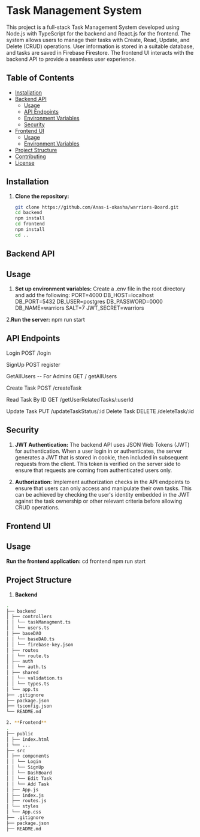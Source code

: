 # Task Management System

This project is a full-stack Task Management System developed using Node.js with TypeScript for the backend and React.js for the frontend. The system allows users to manage their tasks with Create, Read, Update, and Delete (CRUD) operations. User information is stored in a suitable database, and tasks are saved in Firebase Firestore. The frontend UI interacts with the backend API to provide a seamless user experience.

## Table of Contents

- [Installation](#installation)
- [Backend API](#backend-api)
  - [Usage](#usage)
  - [API Endpoints](#api-endpoints)
  - [Environment Variables](#environment-variables)
  - [Security](#security)
- [Frontend UI](#frontend-ui)
  - [Usage](#usage-1)
  - [Environment Variables](#environment-variables-1)
- [Project Structure](#project-structure)
- [Contributing](#contributing)
- [License](#license)

## Installation

1. **Clone the repository:**

   ```bash
   git clone https://github.com/Anas-i-okasha/warriors-Board.git
   cd backend
   npm install
   cd frontend
   npm install
   cd ..

## Backend API

## Usage 
1. **Set up environment variables:**
Create a .env file in the root directory and add the following:
    PORT=4000
    DB_HOST=localhost
    DB_PORT=5432
    DB_USER=postgres
    DB_PASSWORD=0000
    DB_NAME=warriors
    SALT=7
    JWT_SECRET=warriors

2.**Run the server:**
    npm run start

## API Endpoints
Login
    POST /login

SignUp
    POST register

GetAllUsers -- For Admins
    GET / getAllUsers

Create Task
    POST /createTask

Read Task By ID
    GET /getUserRelatedTasks/:userId

Update Task
    PUT /updateTaskStatus/:id
Delete Task
    DELETE /deleteTask/:id

## Security
1. **JWT Authentication:**
The backend API uses JSON Web Tokens (JWT) for authentication. When a user login in or authenticates, the server generates a JWT that is stored in cookie, then included in subsequent requests from the client. This token is verified on the server side to ensure that requests are coming from authenticated users only.

2. **Authorization:**
Implement authorization checks in the API endpoints to ensure that users can only access and manipulate their own tasks. This can be achieved by checking the user's identity embedded in the JWT against the task ownership or other relevant criteria before allowing CRUD operations.

## Frontend UI

## Usage
**Run the frontend application:**
 cd frontend
 npm run start

 ## Project Structure

 1. **Backend**

  ```bash
.
├── backend
│ ├── controllers
│ │ └── taskManagment.ts
│ │ └── users.ts
│ ├── baseDAO
│ │ └── baseDAO.ts
│ │ └── firebase-key.json
│ ├── routes
│ │ └── route.ts
│ ├── auth
│ │ └── auth.ts
│ ├── shared
│ │ └── validation.ts
│ │ └── types.ts
│ └── app.ts
├── .gitignore
├── package.json
├── tsconfig.json
└── README.md

2. **Frontend**
.
├── public
│ ├── index.html
│ └── ...
├── src
│ ├── components
│ │ └── Login
│ │ └── SignUp
│ │ └── DashBoard
│ │ └── Edit Task
│ │ └── Add Task
│ ├── App.js
│ ├── index.js
│ ├── routes.js
│ └── styles
│ └── App.css
├── .gitignore
├── package.json
├── README.md
  ```
